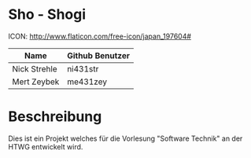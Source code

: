 Sho - Shogi
=========================

ICON: http://www.flaticon.com/free-icon/japan_197604#



Name         | Github Benutzer
--- | ---
Nick Strehle | ni431str
Mert Zeybek | me431zey



Beschreibung
=========================
Dies ist ein Projekt welches für die Vorlesung "Software Technik" an der HTWG entwickelt wird. 